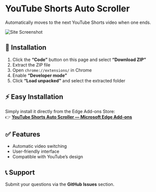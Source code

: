 # YouTube Shorts Auto Scroller

Automatically moves to the next YouTube Shorts video when one ends.

![Site Screenshot](https://i.imgur.com/MmXfmOW.png)

## 🚀 Installation
1. Click the **“Code”** button on this page and select **“Download ZIP”**  
2. Extract the ZIP file  
3. Open `chrome://extensions/` in Chrome  
4. Enable **“Developer mode”**  
5. Click **“Load unpacked”** and select the extracted folder  

## ⚡ Easy Installation
Simply install it directly from the Edge Add-ons Store:  
👉 [**YouTube Shorts Auto Scroller — Microsoft Edge Add-ons**](https://microsoftedge.microsoft.com/addons/detail/youtube-shorts-auto-scoll/gbbcmkallkhceeelfjomjndohfmgbdji)

## ✅ Features
- Automatic video switching  
- User-friendly interface  
- Compatible with YouTube’s design  

## 📞 Support
Submit your questions via the **GitHub Issues** section.
